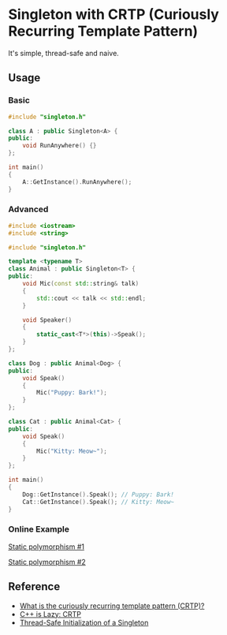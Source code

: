 # Singleton with CRTP (Curiously Recurring Template Pattern)

It's simple, thread-safe and naive.

## Usage

### Basic

```cpp
#include "singleton.h"

class A : public Singleton<A> {
public:
    void RunAnywhere() {}
};

int main()
{
    A::GetInstance().RunAnywhere();
}
```

### Advanced

```cpp
#include <iostream>
#include <string>

#include "singleton.h"

template <typename T>
class Animal : public Singleton<T> {
public:
    void Mic(const std::string& talk)
    {
        std::cout << talk << std::endl;
    }

    void Speaker()
    {
        static_cast<T*>(this)->Speak();
    }
};

class Dog : public Animal<Dog> {
public:
    void Speak()
    {
        Mic("Puppy: Bark!");
    }
};

class Cat : public Animal<Cat> {
public:
    void Speak()
    {
        Mic("Kitty: Meow~");
    }
};

int main()
{
    Dog::GetInstance().Speak(); // Puppy: Bark!
    Cat::GetInstance().Speak(); // Kitty: Meow~
}
```

### Online Example

[Static polymorphism #1](https://godbolt.org/z/xIom78)

[Static polymorphism #2](https://godbolt.org/z/sD6gmn)

## Reference

- [What is the curiously recurring template pattern (CRTP)?](https://stackoverflow.com/questions/4173254/what-is-the-curiously-recurring-template-pattern-crtp/4173298#4173298)
- [C++ is Lazy: CRTP](https://www.modernescpp.com/index.php/component/content/article/42-blog/functional/273-c-is-still-lazy)
- [Thread-Safe Initialization of a Singleton](https://www.modernescpp.com/index.php/thread-safe-initialization-of-a-singleton)

